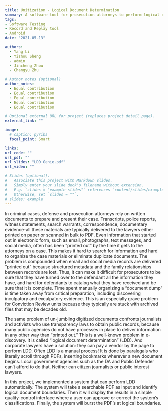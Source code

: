 ```yaml
---
title: Unitization - Logical Document Determination
summary: A software tool for prosecution attorneys to perform logical document determination electronically.
tags:
- Software Testing
- Record and Replay tool
- Android
date: "2021-05-13"

authors:
  - Yang Li
  - Yizhou Sheng
  - admin
  - Jincheng Zhou
  - Changyu Zhu

# Author notes (optional)
author_notes:
  - Equal contribution
  - Equal contribution
  - Equal contribution
  - Equal contribution
  - Equal contribution

# Optional external URL for project (replaces project detail page).
external_link: ""

image:
  # caption: pyribs
  focal_point: Smart

links:
url_code: ""
url_pdf: ""
url_slides: "LDD_Genie.pdf"
url_video: ""

# Slides (optional).
#   Associate this project with Markdown slides.
#   Simply enter your slide deck's filename without extension.
#   E.g. `slides = "example-slides"` references `content/slides/example-slides.md`.
#   Otherwise, set `slides = ""`.
# slides: example
---
```


In criminal cases, defense and prosecution attorneys rely on written documents to prepare and present their case. Transcripts, police reports, witness statements, search warrants, correspondence, documentary evidence-all these materials are typically delivered to the lawyers either printed on paper or scanned in bulk to PDF. Even information that started out in electronic form, such as email, photographs, text messages, and social media, often has been “printed out” by the time it gets to the attorneys on a case. This makes it hard to search for information and hard to organize the case materials or eliminate duplicate documents. The problem is compounded when email and social media records are delivered “printed out” because structured metadata and the family relationships between records are lost. Thus, it can make it difficult for prosecutors to be sure that they have turned over to the defendant all the information they have, and hard for defendants to catalog what they have received and be sure that it is complete. Time spent manually organizing a “document dump” is time taken away from critical preparation, including discovering inculpatory and exculpatory evidence. This is an especially grave problem for Conviction Review units because they typically are stuck with archived files that may be decades old.

The same problem of un-jumbling digitized documents confronts journalists and activists who use transparency laws to obtain public records, because many public agencies do not have processes in place to deliver information in any other way than “printed out.” This is a well-known problem in e-discovery. It is called “logical document determination” (LDD). And corporate lawyers have a solution: they can pay a vendor by the page to perform LDD. Often LDD is a manual process! It is done by paralegals who literally scroll through PDFs, inserting bookmarks wherever a new document begins. Local government agencies such as the DA and Public Defender can’t afford to do that. Neither can citizen journalists or public interest lawyers.

In this project, we implemented a system that can perform LDD automatically. The system will take a searchable PDF as input and identify logical document boundaries. Then it will display the results in a simple quality-control interface where a user can approve or correct the system’s classifications. Finally, the system will burst the PDF’s at logical boundaries.

